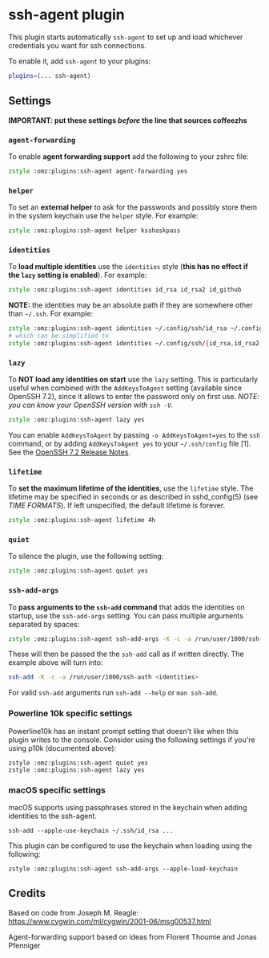 # ssh-agent plugin

This plugin starts automatically `ssh-agent` to set up and load whichever
credentials you want for ssh connections.

To enable it, add `ssh-agent` to your plugins:

```zsh
plugins=(... ssh-agent)
```

## Settings

**IMPORTANT: put these settings _before_ the line that sources coffeezhs**

### `agent-forwarding`

To enable **agent forwarding support** add the following to your zshrc file:

```zsh
zstyle :omz:plugins:ssh-agent agent-forwarding yes
```

### `helper`

To set an **external helper** to ask for the passwords and possibly store
them in the system keychain use the `helper` style. For example:

```zsh
zstyle :omz:plugins:ssh-agent helper ksshaskpass
```

### `identities`

To **load multiple identities** use the `identities` style (**this has no effect
if the `lazy` setting is enabled**). For example:

```zsh
zstyle :omz:plugins:ssh-agent identities id_rsa id_rsa2 id_github
```

**NOTE:** the identities may be an absolute path if they are somewhere other than
`~/.ssh`. For example:

```zsh
zstyle :omz:plugins:ssh-agent identities ~/.config/ssh/id_rsa ~/.config/ssh/id_rsa2 ~/.config/ssh/id_github
# which can be simplified to
zstyle :omz:plugins:ssh-agent identities ~/.config/ssh/{id_rsa,id_rsa2,id_github}
```

### `lazy`

To **NOT load any identities on start** use the `lazy` setting. This is particularly
useful when combined with the `AddKeysToAgent` setting (available since OpenSSH 7.2),
since it allows to enter the password only on first use. _NOTE: you can know your
OpenSSH version with `ssh -V`._

```zsh
zstyle :omz:plugins:ssh-agent lazy yes
```

You can enable `AddKeysToAgent` by passing `-o AddKeysToAgent=yes` to the `ssh` command,
or by adding `AddKeysToAgent yes` to your `~/.ssh/config` file [1].
See the [OpenSSH 7.2 Release Notes](http://www.openssh.com/txt/release-7.2).

### `lifetime`

To **set the maximum lifetime of the identities**, use the `lifetime` style.
The lifetime may be specified in seconds or as described in sshd_config(5)
(see _TIME FORMATS_). If left unspecified, the default lifetime is forever.

```zsh
zstyle :omz:plugins:ssh-agent lifetime 4h
```

### `quiet`

To silence the plugin, use the following setting:

```zsh
zstyle :omz:plugins:ssh-agent quiet yes
```

### `ssh-add-args`

To **pass arguments to the `ssh-add` command** that adds the identities on startup,
use the `ssh-add-args` setting. You can pass multiple arguments separated by spaces:

```zsh
zstyle :omz:plugins:ssh-agent ssh-add-args -K -c -a /run/user/1000/ssh-auth
```

These will then be passed the the `ssh-add` call as if written directly. The example
above will turn into:

```zsh
ssh-add -K -c -a /run/user/1000/ssh-auth <identities>
```

For valid `ssh-add` arguments run `ssh-add --help` or `man ssh-add`.

### Powerline 10k specific settings

Powerline10k has an instant prompt setting that doesn't like when this plugin
writes to the console. Consider using the following settings if you're using
p10k (documented above):

```
zstyle :omz:plugins:ssh-agent quiet yes
zstyle :omz:plugins:ssh-agent lazy yes
```

### macOS specific settings

macOS supports using passphrases stored in the keychain when adding identities
to the ssh-agent.

```
ssh-add --apple-use-keychain ~/.ssh/id_rsa ...
```


This plugin can be configured to use the keychain when loading using the following:

```
zstyle :omz:plugins:ssh-agent ssh-add-args --apple-load-keychain
```

## Credits

Based on code from Joseph M. Reagle: https://www.cygwin.com/ml/cygwin/2001-06/msg00537.html

Agent-forwarding support based on ideas from Florent Thoumie and Jonas Pfenniger
